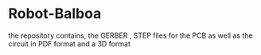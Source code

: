 # Robot-Balboa

the repository contains, the GERBER , STEP files for the PCB as well as the circuit in PDF format and a 3D format
